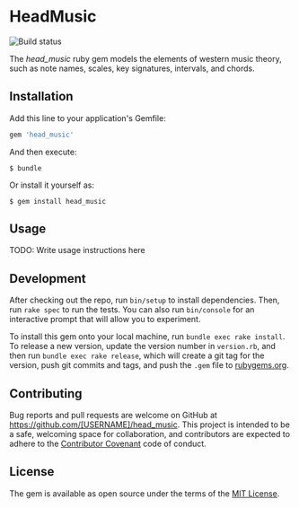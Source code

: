 # HeadMusic

![Build status](https://circleci.com/gh/roberthead/head_music.svg?style=shield&circle-token=8b39a6f5e809e9baa321e0f13aa06c70c6511794)

The *head_music* ruby gem models the elements of western music theory, such as note names, scales, key signatures, intervals, and chords.

## Installation

Add this line to your application's Gemfile:

```ruby
gem 'head_music'
```

And then execute:

    $ bundle

Or install it yourself as:

    $ gem install head_music

## Usage

TODO: Write usage instructions here

## Development

After checking out the repo, run `bin/setup` to install dependencies. Then, run `rake spec` to run the tests. You can also run `bin/console` for an interactive prompt that will allow you to experiment.

To install this gem onto your local machine, run `bundle exec rake install`. To release a new version, update the version number in `version.rb`, and then run `bundle exec rake release`, which will create a git tag for the version, push git commits and tags, and push the `.gem` file to [rubygems.org](https://rubygems.org).

## Contributing

Bug reports and pull requests are welcome on GitHub at https://github.com/[USERNAME]/head_music. This project is intended to be a safe, welcoming space for collaboration, and contributors are expected to adhere to the [Contributor Covenant](http://contributor-covenant.org) code of conduct.


## License

The gem is available as open source under the terms of the [MIT License](http://opensource.org/licenses/MIT).

